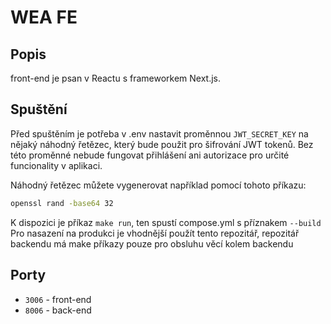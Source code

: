 # WEA FE

## Popis

front-end je psan v Reactu s frameworkem Next.js.

## Spuštění

Před spuštěním je potřeba v .env nastavit proměnnou `JWT_SECRET_KEY` na nějaký náhodný řetězec, který bude použit pro šifrování JWT tokenů. Bez této proměnné nebude fungovat přihlášení ani autorizace pro určité funcionality v aplikaci.

Náhodný řetězec můžete vygenerovat například pomocí tohoto příkazu:

```bash
openssl rand -base64 32
```

K dispozici je příkaz `make run`, ten spustí compose.yml s příznakem `--build`
Pro nasazení na produkci je vhodnější použít tento repozitář, repozitář backendu má make příkazy pouze pro obsluhu věcí kolem backendu

## Porty

- `3006` - front-end
- `8006` - back-end
